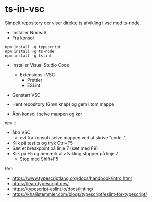 # ts-in-vsc

Simpelt repository der viser direkte ts afvikling i vsc med ts-node.

- Installer NodeJS
- Fra konsol

```
npm install -g typescript
npm install -g ts-node
npm install -g tslint
```

- Installer Visual Studio Code
  - Extensions i VSC
    - Prettier
    - ESLint
- Genstart VSC

- Hent repository (Grøn knap) og gem i tom mappe
- Åbn konsol i selve mappen og kør

```
npm i
```

- åbn VSC
  - evt fra konsol i selve mappen ved at skrive "code .",
- Klik på test.ts og tryk Ctrl+F5
- Sæt et breakpoint på linje 7 (sæt med F9)
- Klik på F5 og bemærk at afvikling stopper på linje 7
  - Stop med Shift+F5

Ref:

- https://www.typescriptlang.org/docs/handbook/intro.html
- https://learntypescript.dev/
- https://typescript-eslint.io/docs/linting/
- https://khalilstemmler.com/blogs/typescript/eslint-for-typescript/
